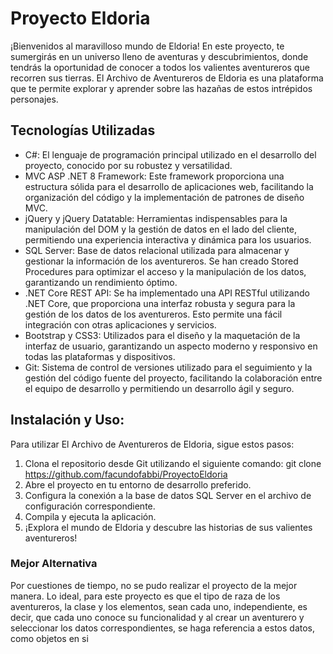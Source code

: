 <h1>Proyecto Eldoria</h1>

<p>¡Bienvenidos al maravilloso mundo de Eldoria! En este proyecto, te sumergirás en un universo lleno de aventuras y descubrimientos, donde tendrás la oportunidad de conocer a todos los valientes aventureros que recorren sus tierras. El Archivo de Aventureros de Eldoria es una plataforma que te permite explorar y aprender sobre las hazañas de estos intrépidos personajes.

<h2>Tecnologías Utilizadas</h2>

- C#: El lenguaje de programación principal utilizado en el desarrollo del proyecto, conocido por su robustez y versatilidad.
- MVC ASP .NET 8 Framework: Este framework proporciona una estructura sólida para el desarrollo de aplicaciones web, facilitando la organización del código y la implementación de patrones de diseño MVC.
- jQuery y jQuery Datatable: Herramientas indispensables para la manipulación del DOM y la gestión de datos en el lado del cliente, permitiendo una experiencia interactiva y dinámica para los usuarios.
- SQL Server: Base de datos relacional utilizada para almacenar y gestionar la información de los aventureros. Se han creado Stored Procedures para optimizar el acceso y la manipulación de los datos, garantizando un rendimiento óptimo.
- .NET Core REST API: Se ha implementado una API RESTful utilizando .NET Core, que proporciona una interfaz robusta y segura para la gestión de los datos de los aventureros. Esto permite una fácil integración con otras aplicaciones y servicios.
- Bootstrap y CSS3: Utilizados para el diseño y la maquetación de la interfaz de usuario, garantizando un aspecto moderno y responsivo en todas las plataformas y dispositivos.
- Git: Sistema de control de versiones utilizado para el seguimiento y la gestión del código fuente del proyecto, facilitando la colaboración entre el equipo de desarrollo y permitiendo un desarrollo ágil y seguro.
  
<h2>Instalación y Uso:</h2>

Para utilizar El Archivo de Aventureros de Eldoria, sigue estos pasos:

1. Clona el repositorio desde Git utilizando el siguiente comando:
git clone https://github.com/facundofabbi/ProyectoEldoria
2. Abre el proyecto en tu entorno de desarrollo preferido.
3. Configura la conexión a la base de datos SQL Server en el archivo de configuración correspondiente.
4. Compila y ejecuta la aplicación.
5. ¡Explora el mundo de Eldoria y descubre las historias de sus valientes aventureros!
</p>

<p>
  <h3>Mejor Alternativa</h3>

  Por cuestiones de tiempo, no se pudo realizar el proyecto de la mejor manera. 
  Lo ideal, para este proyecto es que el tipo de raza de los aventureros, la clase y los elementos, sean cada uno, independiente, es decir, que cada uno conoce su funcionalidad y al crear un aventurero y seleccionar los datos correspondientes, se haga referencia a estos datos, como objetos en si
</p>
